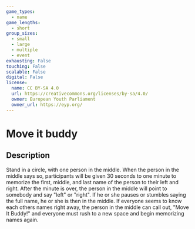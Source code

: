 ```yaml
---
game_types:
  - name
game_lengths:
  - short
group_sizes:
  - small
  - large
  - multiple
  - event
exhausting: False
touching: False
scalable: False
digital: False
license:
  name: CC BY-SA 4.0
  url: https://creativecommons.org/licenses/by-sa/4.0/
  owner: European Youth Parliament
  owner_url: https://eyp.org/
---
```

# Move it buddy

## Description
Stand in a circle, with one person in the middle. When the person in the middle
says so, participants will be given 30 seconds to one minute to memorize the
first, middle, and last name of the person to their left and right. After the minute is over, the person in the middle will point to somebody and say "left" or
"right". If he or she pauses or stumbles saying the full name, he or she is then in
the middle. If everyone seems to know each others names right away, the
person in the middle can call out, "Move It Buddy!" and everyone must rush to a
new space and begin memorizing names again.
